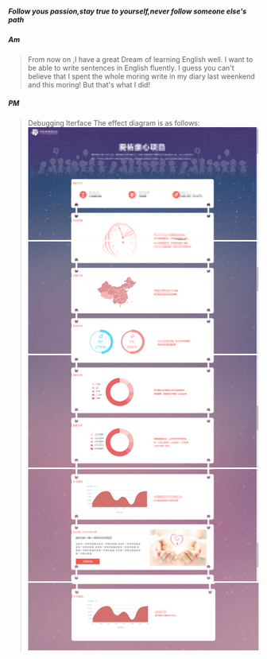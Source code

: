 #####  Follow yous passion,stay true to yourself,never follow someone else's path

#####  Am
> From now on ,I have a great Dream of learning English well.
> I want to be able to write sentences in English fluently.
> I guess you can't  believe that I spent the whole moring write in my diary last weenkend and this moring!
> But that's what I did!

##### PM
> Debugging Iterface
> The effect diagram is as follows:
> ![First](https://github.com/liugezhou/liugezhouImage/blob/master/Diary/0617/first.jpg)
> ![Second](https://github.com/liugezhou/liugezhouImage/blob/master/Diary/0617/second.jpg)
> ![Third](https://github.com/liugezhou/liugezhouImage/blob/master/Diary/0617/third.jpg)
> ![Fourth](https://github.com/liugezhou/liugezhouImage/blob/master/Diary/0617/four.jpg)
> ![Fourth](https://github.com/liugezhou/liugezhouImage/blob/master/Diary/0617/five.jpg)
